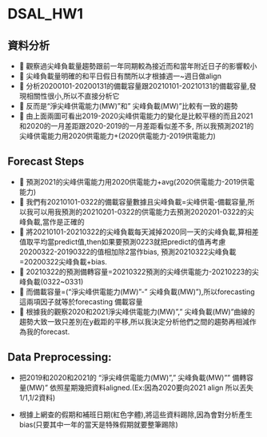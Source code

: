 # DSAL_HW1
## 資料分析
- 	觀察過尖峰負載量趨勢跟前一年同期較為接近而和當年附近日子的影響較小
- 	尖峰負載量明確的和平日假日有關所以才根據週一~週日做align
- 	分析20200101-20200131的備載容量跟20210101-20210131的備載容量,發現相關性很小,所以不直接分析它
- 	反而是“淨尖峰供電能力(MW)”和” 尖峰負載(MW)”比較有一致的趨勢
- 	由上面兩圖可看出2019-2020尖峰供電能力的變化是比較平穩的而且2021和2020的一月差距跟2020-2019的一月差距看似差不多,
所以我預測2021的尖峰供電能力用2020供電能力+(2020供電能力-2019供電能力)
## Forecast Steps
- 	預測2021的尖峰供電能力用2020供電能力+avg(2020供電能力-2019供電能力)
- 	我們有20210101-0322的備載容量數據且尖峰負載=尖峰供電-備載容量,所以我可以用我預測的20210201-0322的供電能力去預測2020201-0322的尖峰負載,當作是正確的
- 	將20210101-20210322的尖峰負載每天減掉2020同一天的尖峰負載,算相差值取平均當predict值,then如果要預測0223就把predict的值再考慮20200322-20190322的值相加除2當作bias,
預測20210322尖峰負載=20200322尖峰負載+bias.
- 	20210322的預測備轉容量=20210322預測的尖峰供電能力-20210223的尖峰負載(0322~0331)
- 	而備載容量=(“淨尖峰供電能力(MW)”-” 尖峰負載(MW)”),所以forecasting這兩項因子就等於forecasting 備載容量
- 	根據我的觀察2020和2021淨尖峰供電能力(MW)”,” 尖峰負載(MW)”曲線的趨勢大致一致只差別在y截距的平移,所以我決定分析他們之間的趨勢再相減作為我的forecast.
## Data Preprocessing:
- 	把2019和2020和2021的 “淨尖峰供電能力(MW)”,” 尖峰負載(MW)”” 備轉容量(MW)” 依照星期幾把資料aligned.(Ex:因為2020要向2021 align 所以丟失1/1,1/2資料)

- 根據上網查的假期和補班日期(紅色字體),將這些資料踢除,因為會對分析產生bias(只要其中一年的當天是特殊假期就要整筆踢除)
